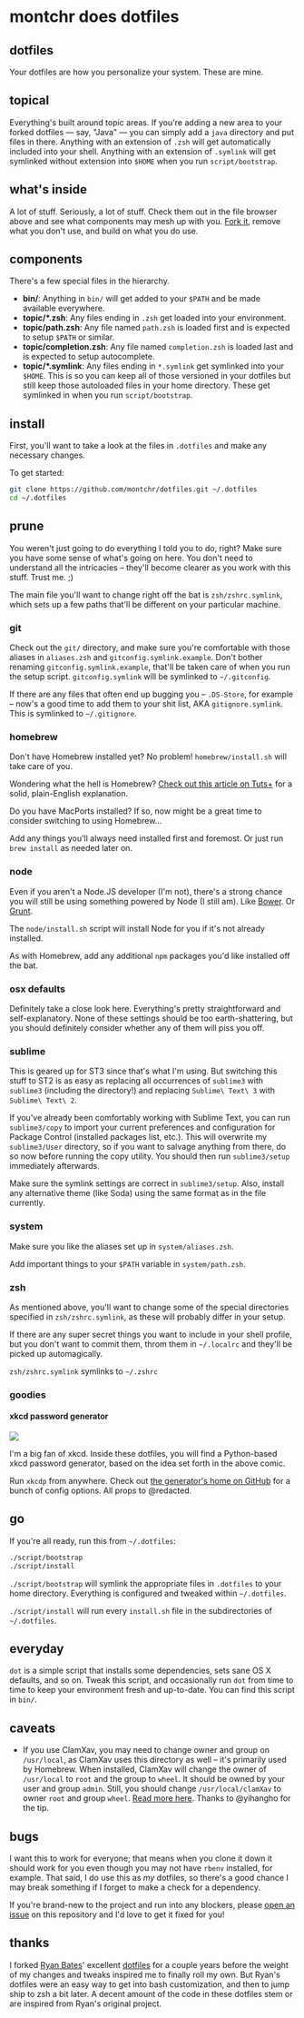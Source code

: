 # montchr does dotfiles

## dotfiles

Your dotfiles are how you personalize your system. These are mine.

## topical

Everything's built around topic areas. If you're adding a new area to your
forked dotfiles — say, "Java" — you can simply add a `java` directory and put
files in there. Anything with an extension of `.zsh` will get automatically
included into your shell. Anything with an extension of `.symlink` will get
symlinked without extension into `$HOME` when you run `script/bootstrap`.

## what's inside

A lot of stuff. Seriously, a lot of stuff. Check them out in the file browser
above and see what components may mesh up with you.
[Fork it](https://github.com/montchr/dotfiles/fork), remove what you don't
use, and build on what you do use.

## components

There's a few special files in the hierarchy.

- **bin/**: Anything in `bin/` will get added to your `$PATH` and be made
  available everywhere.
- **topic/\*.zsh**: Any files ending in `.zsh` get loaded into your
  environment.
- **topic/path.zsh**: Any file named `path.zsh` is loaded first and is
  expected to setup `$PATH` or similar.
- **topic/completion.zsh**: Any file named `completion.zsh` is loaded
  last and is expected to setup autocomplete.
- **topic/\*.symlink**: Any files ending in `*.symlink` get symlinked into
  your `$HOME`. This is so you can keep all of those versioned in your dotfiles
  but still keep those autoloaded files in your home directory. These get
  symlinked in when you run `script/bootstrap`.

## install

First, you'll want to take a look at the files in `.dotfiles` and make any necessary changes.

To get started:

```sh
git clone https://github.com/montchr/dotfiles.git ~/.dotfiles
cd ~/.dotfiles
```

## prune

You weren't just going to do everything I told you to do, right? Make sure you have some sense of what's going on here. You don't need to understand all the intricacies – they'll become clearer as you work with this stuff. Trust me. ;)

The main file you'll want to change right off the bat is `zsh/zshrc.symlink`,
which sets up a few paths that'll be different on your particular machine.

### git

Check out the `git/` directory, and make sure you're comfortable with those aliases in `aliases.zsh` and `gitconfig.symlink.example`. Don't bother renaming `gitconfig.symlink.example`, that'll be taken care of when you run the setup script. `gitconfig.symlink` will be symlinked to `~/.gitconfig`.

If there are any files that often end up bugging you – `.DS-Store`, for example – now's a good time to add them to your shit list, AKA `gitignore.symlink`. This is symlinked to `~/.gitignore`.

### homebrew

Don't have Homebrew installed yet? No problem! `homebrew/install.sh` will take care of you.

Wondering what the hell is Homebrew? [Check out this article on Tuts+](http://computers.tutsplus.com/tutorials/homebrew-demystified-os-xs-ultimate-package-manager--mac-44884) for a solid, plain-English explanation.

Do you have MacPorts installed? If so, now might be a great time to consider switching to using Homebrew...

Add any things you'll always need installed first and foremost. Or just run `brew install` as needed later on.

### node

Even if you aren't a Node.JS developer (I'm not), there's a strong chance you will still be using something powered by Node (I still am). Like [Bower](http://bower.io/). Or [Grunt](http://gruntjs.com/).

The `node/install.sh` script will install Node for you if it's not already installed.

As with Homebrew, add any additional `npm` packages you'd like installed off the bat.

### osx defaults

Definitely take a close look here. Everything's pretty straightforward and self-explanatory. None of these settings should be too earth-shattering, but you should definitely consider whether any of them will piss you off.

### sublime

This is geared up for ST3 since that's what I'm using. But switching this stuff to ST2 is as easy as replacing all occurrences of `sublime3` with `sublime3` (including the directory!) and replacing `Sublime\ Text\ 3` with `Sublime\ Text\ 2`.

If you've already been comfortably working with Sublime Text, you can run `sublime3/copy` to import your current preferences and configuration for Package Control (installed packages list, etc.). This will overwrite my `sublime3/User` directory, so if you want to salvage anything from there, do so now before running the copy utility. You should then run `sublime3/setup` immediately afterwards.

Make sure the symlink settings are correct in `sublime3/setup`. Also, install any alternative theme (like Soda) using the same format as in the file currently.

### system

Make sure you like the aliases set up in `system/aliases.zsh`.

Add important things to your `$PATH` variable in `system/path.zsh`.

### zsh

As mentioned above, you'll want to change some of the special directories specified in `zsh/zshrc.symlink`, as these will probably differ in your setup.

If there are any super secret things you want to include in your shell profile, but you don't want to commit them, throm them in `~/.localrc` and they'll be picked up automagically.

`zsh/zshrc.symlink` symlinks to `~/.zshrc`

### goodies

#### xkcd password generator

[![](http://imgs.xkcd.com/comics/password_strength.png)](http://xkcd.com/936/)

I'm a big fan of xkcd. Inside these dotfiles, you will find a Python-based xkcd
password generator, based on the idea set forth in the above comic.

Run `xkcdp` from anywhere. Check out [the generator's home on GitHub](https://github.com/redacted/XKCD-password-generator)
for a bunch of config options. All props to @redacted.

## go

If you're all ready, run this from `~/.dotfiles`:

```sh
./script/bootstrap
./script/install
```

`./script/bootstrap` will symlink the appropriate files in `.dotfiles` to your home directory. Everything is configured and tweaked within `~/.dotfiles`.

`./script/install` will run every `install.sh` file in the subdirectories of `~/.dotfiles`.

## everyday

`dot` is a simple script that installs some dependencies, sets sane OS X
defaults, and so on. Tweak this script, and occasionally run `dot` from
time to time to keep your environment fresh and up-to-date. You can find
this script in `bin/`.

## caveats

- If you use ClamXav, you may need to change owner and group on `/usr/local`, as ClamXav uses this directory as well – it's primarily used by Homebrew. When installed, ClamXav will change the owner of `/usr/local` to `root` and the group to `wheel`. It should be owned by your user and group `admin`. Still, you should change `/usr/local/clamXav` to owner `root` and group `wheel`. [Read more here](http://www.yihangho.com/homebrew-and-clamxav/). Thanks to @yihangho for the tip.

## bugs

I want this to work for everyone; that means when you clone it down it should
work for you even though you may not have `rbenv` installed, for example. That
said, I do use this as *my* dotfiles, so there's a good chance I may break
something if I forget to make a check for a dependency.

If you're brand-new to the project and run into any blockers, please
[open an issue](https://github.com/montchr/dotfiles/issues) on this repository
and I'd love to get it fixed for you!

## thanks

I forked [Ryan Bates](http://github.com/ryanb)' excellent
[dotfiles](http://github.com/ryanb/dotfiles) for a couple years before the
weight of my changes and tweaks inspired me to finally roll my own. But Ryan's
dotfiles were an easy way to get into bash customization, and then to jump ship
to zsh a bit later. A decent amount of the code in these dotfiles stem or are
inspired from Ryan's original project.
